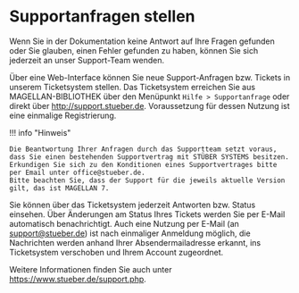 # Supportanfragen stellen

Wenn Sie in der Dokumentation keine Antwort auf Ihre Fragen gefunden oder Sie glauben, einen Fehler gefunden zu haben, können Sie sich jederzeit an unser Support-Team wenden.

Über eine Web-Interface können Sie neue Support-Anfragen bzw. Tickets in unserem Ticketsystem stellen. Das Ticketsystem erreichen Sie aus MAGELLAN-BIBLIOTHEK über den Menüpunkt `Hilfe > Supportanfrage` oder direkt über http://support.stueber.de. Voraussetzung für dessen Nutzung ist eine einmalige Registrierung.

!!! info "Hinweis"

    Die Beantwortung Ihrer Anfragen durch das Supportteam setzt voraus, dass Sie einen bestehenden Supportvertrag mit STÜBER SYSTEMS besitzen. Erkundigen Sie sich zu den Konditionen eines Supportvertrages bitte per Email unter office@stueber.de.
    Bitte beachten Sie, dass der Support für die jeweils aktuelle Version gilt, das ist MAGELLAN 7.

Sie können über das Ticketsystem jederzeit Antworten bzw. Status einsehen. Über Änderungen am Status Ihres Tickets werden Sie per E-Mail automatisch benachrichtigt. Auch eine Nutzung per E-Mail (an support@stueber.de) ist nach einmaliger Anmeldung möglich, die Nachrichten werden anhand Ihrer Absendermailadresse erkannt, ins Ticketsystem verschoben und Ihrem Account zugeordnet.

Weitere Informationen finden Sie auch unter https://www.stueber.de/support.php.
